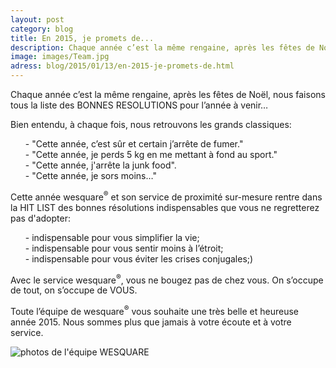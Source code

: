 ```yaml
---
layout: post
category: blog
title: En 2015, je promets de...
description: Chaque année c’est la même rengaine, après les fêtes de Noël, nous faisons tous la liste des BONNES RESOLUTIONS pour l’année à venir…
image: images/Team.jpg
adress: blog/2015/01/13/en-2015-je-promets-de.html
---
```


Chaque année c’est la même rengaine, après les fêtes de Noël, nous faisons tous la liste des BONNES RESOLUTIONS pour l’année à venir…

Bien entendu, à chaque fois, nous retrouvons les grands classiques:

<ul style="list-style-type: none;">
<li>- "Cette année, c’est sûr et certain j’arrête de fumer."</li>
<li>- "Cette année, je perds 5 kg en me mettant à fond au sport."</li>
<li>- "Cette année, j'arrête la junk food".</li>
<li>- "Cette année, je sors moins…"</li>
</ul>

Cette année wesquare<sup>&reg;</sup> et son service de proximité sur-mesure rentre dans la HIT LIST des bonnes résolutions indispensables que vous ne regretterez pas d'adopter:

<ul style="list-style-type: none;">
<li>- indispensable pour vous simplifier la vie;</li>
<li>- indispensable pour vous sentir moins à l’étroit;</li> 
<li>- indispensable pour vous éviter les crises conjugales;)</li>
</ul>

Avec le service wesquare<sup>&reg;</sup>, vous ne bougez pas de chez vous. On s’occupe de tout, on s’occupe de VOUS.

Toute l’équipe de wesquare<sup>&reg;</sup> vous souhaite une très belle et heureuse année 2015. Nous sommes plus que jamais à votre écoute et à votre service.
	
<img src="../../../../images/Team.jpg" alt="photos de l'équipe WESQUARE" class="img-responsive">